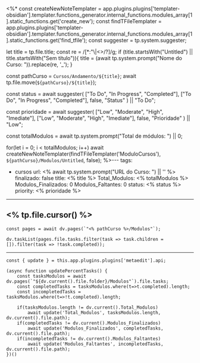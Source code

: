 <%*
const createNewNoteTemplater = app.plugins.plugins['templater-obsidian'].templater.functions_generator.internal_functions.modules_array[1].static_functions.get('create_new');
const findTFileTemplater = app.plugins.plugins['templater-obsidian'].templater.functions_generator.internal_functions.modules_array[1].static_functions.get('find_tfile');
const suggester = tp.system.suggester;

let title = tp.file.title;
const re = /[*:"\\|<>/?]/g;
if (title.startsWith("Untitled") || title.startsWith("Sem título")){
	title = (await tp.system.prompt("Nome do Curso: ")).replace(re, '_');
}

const pathCurso = `Cursos/Andamento/${title}`;
await tp.file.move(`${pathCurso}/${title}`);

const status = await suggester(
	["To Do", "In Progress", "Completed"],
	["To Do", "In Progress", "Completed"],
	false,
	"Status"
) || "To Do";

const prioridade = await suggester(
	["Low", "Moderate", "High", "Imediate"],
	["Low", "Moderate", "High", "Imediate"],
	false,
	"Prioridade"
) || "Low";

const totalModulos = await tp.system.prompt("Total de módulos: ") || 0;

for(let i = 0; i < totalModulos; i++) await createNewNoteTemplater(findTFileTemplater('ModuloCursos'), `${pathCurso}/Modulos/Untitled`, false);
%>---
tags:
  - cursos
url: <% await tp.system.prompt("URL do Curso: ") || '' %>
finalizado: false
title: <% title %>
Total_Modulos: <% totalModulos %>
Modulos_Finalizados: 0
Modulos_Faltantes: 0
status: <% status %>
priority: <% prioridade %>
---
<% tp.file.cursor() %>
---
```dataviewjs
const pages = await dv.pages(`"<% pathCurso %>/Modulos"`);

dv.taskList(pages.file.tasks.filter(task => task.children = []).filter(task => !task.completed));
```
---
```dataviewjs
const { update } = this.app.plugins.plugins['metaedit'].api;

(async function updatePercentTasks() {
	const tasksModulos = await dv.pages(`"${dv.current().file.folder}/Modulos"`).file.tasks;
	const completedTasks = tasksModulos.where(t=>t.completed).length;
	const incompletedTasks = tasksModulos.where(t=>!t.completed).length;
	
	if(tasksModulos.length != dv.current().Total_Modulos)
		await update('Total_Modulos', tasksModulos.length, dv.current().file.path);
	if(completedTasks != dv.current().Modulos_Finalizados)
		await update('Modulos_Finalizados', completedTasks, dv.current().file.path);
	if(incompletedTasks != dv.current().Modulos_Faltantes)
		await update('Modulos_Faltantes', incompletedTasks, dv.current().file.path);
})()
```
